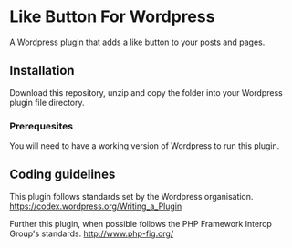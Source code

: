 # Like Button For Wordpress

A Wordpress plugin that adds a like button to your posts and pages.

## Installation

Download this repository, unzip and copy the folder into your Wordpress plugin file directory.

### Prerequesites

You will need to have a working version of Wordpress to run this plugin.

## Coding guidelines

This plugin follows standards set by the Wordpress organisation.
https://codex.wordpress.org/Writing_a_Plugin

Further this plugin, when possible follows the PHP Framework Interop Group's standards.
http://www.php-fig.org/
